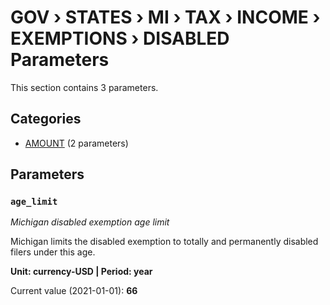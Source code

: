 # GOV › STATES › MI › TAX › INCOME › EXEMPTIONS › DISABLED Parameters

This section contains 3 parameters.

## Categories

- [AMOUNT](amount/index.md) (2 parameters)

## Parameters

### `age_limit`
*Michigan disabled exemption age limit*

Michigan limits the disabled exemption to totally and permanently disabled filers under this age.

**Unit: currency-USD | Period: year**

Current value (2021-01-01): **66**

